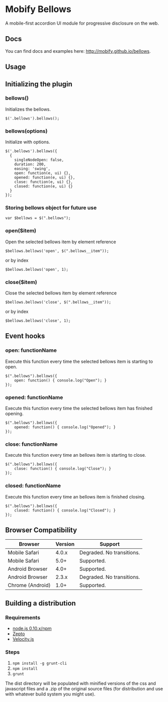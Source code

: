 # Mobify Bellows

A mobile-first accordion UI module for progressive disclosure on the web.

## Docs

You can find docs and examples here: http://mobify.github.io/bellows.

## Usage


## Initializing the plugin

### bellows()

Initializes the bellows.

    $('.bellows').bellows();

### bellows(options)

Initialize with options.

    $('.bellows').bellows({
      {
        singleNodeOpen: false,
        duration: 200,
        easing: 'swing',
        open: function(e, ui) {},
        opened: function(e, ui) {},
        close: function(e, ui) {},
        closed: function(e, ui) {}
      }
    });

### Storing bellows object for future use

    var $bellows = $(".bellows");

### open($item)

Open the selected bellows item by element reference

    $bellows.bellows('open', $(".bellows__item"));

or by index

    $bellows.bellows('open', 1);


### close($item)
    
Close the selected bellows item by element reference

    $bellows.bellows('close', $(".bellows__item"));

or by index

    $bellows.bellows('close', 1);
    

## Event hooks

### open: functionName

Execute this function every time the selected bellows item is starting to open.

    $(".bellows").bellows({
        open: function() { console.log("Open"); }
    });


### opened: functionName

Execute this function every time the selected bellows item has finished opening.

    $(".bellows").bellows({
        opened: function() { console.log("Opened"); }
    });

### close: functionName

Execute this function every time an bellows item is starting to close.
    
    $(".bellows").bellows({
        close: function() { console.log("Close"); }
    });
    
    
### closed: functionName

Execute this function every time an bellows item is finished closing.
    
    $(".bellows").bellows({
        closed: function() { console.log("Closed"); }
    });


## Browser Compatibility


| Browser           | Version | Support                    |
|-------------------|---------|----------------------------|
| Mobile Safari     | 4.0.x   | Degraded. No transitions.  |
| Mobile Safari     | 5.0+    | Supported.                  |
| Android Browser   | 4.0+    | Supported.                  |
| Android Browser   | 2.3.x   | Degraded. No transitions.  |
| Chrome (Android)  | 1.0+    | Supported.                  |


## Building a distribution

### Requirements
* [node.js 0.10.x/npm](http://nodejs.org/download/)
* [Zepto](http://zeptojs.com/)
* [Velocity.js](http://julian.com/research/velocity/)

### Steps
1. `npm install -g grunt-cli`
2. `npm install`
3. `grunt`

The dist directory will be populated with minified versions of the css and 
javascript files and a .zip of the original source files (for distribution and
use with whatever build system you might use).

